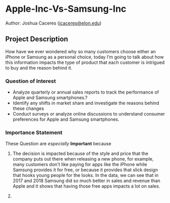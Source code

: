 # Apple-Inc-Vs-Samsung-Inc
Author: Joshua Caceres (jcaceres@elon.edu)

## Project Description
How have we ever wondered why so many customers choose either an iPhone
or Samsung as a personal choice, today I’m going to talk about how this information
impacts the type of product that each customer is intrigued to buy and the reason
behind it.

### Question of Interest 
- Analyze quarterly or annual sales reports to track the performance of Apple and
Samsung smartphones.?
- Identify any shifts in market share and investigate the reasons behind these changes
-  Conduct surveys or analyze online discussions to understand consumer preferences for
Apple and Samsung smartphones.

### Importance Statement 
These Question are *especially* **Important** because 
1. The decision is impacted because of the style and price that the company puts out there when
releasing a new phone, for example, many customers don't like paying for apps like the iPhone
while Samsung provides it for free, or because it provides that slick design that hooks young
people for the looks. In the data, we can see that in 2017 and 2018 Samsung did so much
better in sales and revenue than Apple and it shows that having those free apps impacts a lot
on sales.

2. 
